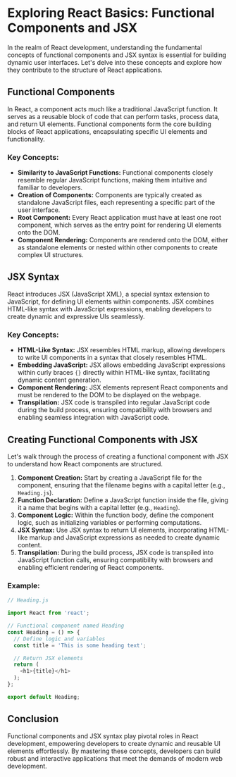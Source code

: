 # Exploring React Basics: Functional Components and JSX

In the realm of React development, understanding the fundamental concepts of functional components and JSX syntax is essential for building dynamic user interfaces. Let's delve into these concepts and explore how they contribute to the structure of React applications.

## Functional Components

In React, a component acts much like a traditional JavaScript function. It serves as a reusable block of code that can perform tasks, process data, and return UI elements. Functional components form the core building blocks of React applications, encapsulating specific UI elements and functionality.

### Key Concepts:
- **Similarity to JavaScript Functions:** Functional components closely resemble regular JavaScript functions, making them intuitive and familiar to developers.
- **Creation of Components:** Components are typically created as standalone JavaScript files, each representing a specific part of the user interface.
- **Root Component:** Every React application must have at least one root component, which serves as the entry point for rendering UI elements onto the DOM.
- **Component Rendering:** Components are rendered onto the DOM, either as standalone elements or nested within other components to create complex UI structures.

## JSX Syntax

React introduces JSX (JavaScript XML), a special syntax extension to JavaScript, for defining UI elements within components. JSX combines HTML-like syntax with JavaScript expressions, enabling developers to create dynamic and expressive UIs seamlessly.

### Key Concepts:
- **HTML-Like Syntax:** JSX resembles HTML markup, allowing developers to write UI components in a syntax that closely resembles HTML.
- **Embedding JavaScript:** JSX allows embedding JavaScript expressions within curly braces `{}` directly within HTML-like syntax, facilitating dynamic content generation.
- **Component Rendering:** JSX elements represent React components and must be rendered to the DOM to be displayed on the webpage.
- **Transpilation:** JSX code is transpiled into regular JavaScript code during the build process, ensuring compatibility with browsers and enabling seamless integration with JavaScript code.

## Creating Functional Components with JSX

Let's walk through the process of creating a functional component with JSX to understand how React components are structured.

1. **Component Creation:** Start by creating a JavaScript file for the component, ensuring that the filename begins with a capital letter (e.g., `Heading.js`).
2. **Function Declaration:** Define a JavaScript function inside the file, giving it a name that begins with a capital letter (e.g., `Heading`).
3. **Component Logic:** Within the function body, define the component logic, such as initializing variables or performing computations.
4. **JSX Syntax:** Use JSX syntax to return UI elements, incorporating HTML-like markup and JavaScript expressions as needed to create dynamic content.
5. **Transpilation:** During the build process, JSX code is transpiled into JavaScript function calls, ensuring compatibility with browsers and enabling efficient rendering of React components.

### Example:
```javascript
// Heading.js

import React from 'react';

// Functional component named Heading
const Heading = () => {
  // Define logic and variables
  const title = 'This is some heading text';

  // Return JSX elements
  return (
    <h1>{title}</h1>
  );
};

export default Heading;
```

## Conclusion

Functional components and JSX syntax play pivotal roles in React development, empowering developers to create dynamic and reusable UI elements effortlessly. By mastering these concepts, developers can build robust and interactive applications that meet the demands of modern web development.
